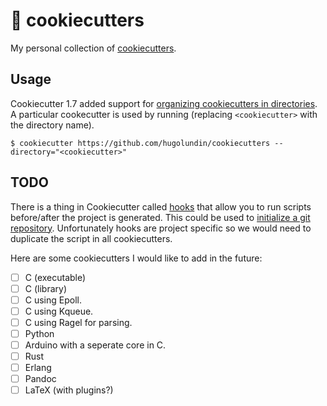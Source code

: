 # 🍪 cookiecutters

My personal collection of [cookiecutters](https://github.com/cookiecutter/cookiecutter).

## Usage

Cookiecutter 1.7 added support for [organizing cookiecutters in directories](https://github.com/cookiecutter/cookiecutter/blob/master/docs/advanced/directories.rst). A particular cookecutter is used by running (replacing `<cookiecutter>` with the directory name).

```console
$ cookiecutter https://github.com/hugolundin/cookiecutters --directory="<cookiecutter>"
```

## TODO

There is a thing in Cookiecutter called [hooks](https://cookiecutter.readthedocs.io/en/latest/advanced/hooks.html) that allow you to run scripts before/after the project is generated. This could be used to [initialize a git repository](https://stackoverflow.com/a/38557845/8522840). Unfortunately hooks are project specific so we would need to duplicate the script in all cookiecutters.

Here are some cookiecutters I would like to add in the future:

- [ ] C (executable)
- [ ] C (library)
- [ ] C using Epoll.
- [ ] C using Kqueue.
- [ ] C using Ragel for parsing.
- [ ] Python
- [ ] Arduino with a seperate core in C.
- [ ] Rust
- [ ] Erlang
- [ ] Pandoc
- [ ] LaTeX (with plugins?)
